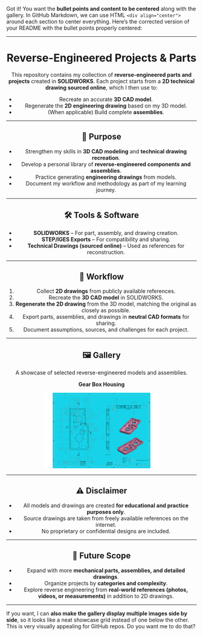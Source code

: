 Got it! You want the **bullet points and content to be centered** along with the gallery. In GitHub Markdown, we can use HTML `<div align="center">` around each section to center everything. Here’s the corrected version of your README with the bullet points properly centered:

---

<div align="center">

# Reverse-Engineered Projects & Parts

This repository contains my collection of **reverse-engineered parts and projects** created in **SOLIDWORKS**.
Each project starts from a **2D technical drawing sourced online**, which I then use to:

<ul>
<li>Recreate an accurate <b>3D CAD model</b>.</li>
<li>Regenerate the <b>2D engineering drawing</b> based on my 3D model.</li>
<li>(When applicable) Build complete <b>assemblies</b>.</li>
</ul>

---

## 📌 Purpose

<ul>
<li>Strengthen my skills in <b>3D CAD modeling</b> and <b>technical drawing recreation</b>.</li>
<li>Develop a personal library of <b>reverse-engineered components and assemblies</b>.</li>
<li>Practice generating <b>engineering drawings</b> from models.</li>
<li>Document my workflow and methodology as part of my learning journey.</li>
</ul>

---

## 🛠️ Tools & Software

<ul>
<li><b>SOLIDWORKS</b> – For part, assembly, and drawing creation.</li>
<li><b>STEP/IGES Exports</b> – For compatibility and sharing.</li>
<li><b>Technical Drawings (sourced online)</b> – Used as references for reconstruction.</li>
</ul>

---

## 📖 Workflow

<ol>
<li>Collect <b>2D drawings</b> from publicly available references.</li>
<li>Recreate the <b>3D CAD model</b> in SOLIDWORKS.</li>
<li><b>Regenerate the 2D drawing</b> from the 3D model, matching the original as closely as possible.</li>
<li>Export parts, assemblies, and drawings in <b>neutral CAD formats</b> for sharing.</li>
<li>Document assumptions, sources, and challenges for each project.</li>
</ol>

---

## 🖼️ Gallery

A showcase of selected reverse-engineered models and assemblies.

**Gear Box Housing**

<img src="Gearbox Housing Cover Plate/Gearbox Housing Cover Plate.JPG" alt="Gearbox Housing Cover Plate" width="300"/>

---

## ⚠️ Disclaimer

<ul>
<li>All models and drawings are created <b>for educational and practice purposes only</b>.</li>
<li>Source drawings are taken from freely available references on the internet.</li>
<li>No proprietary or confidential designs are included.</li>
</ul>

---

## 🚀 Future Scope

<ul>
<li>Expand with more <b>mechanical parts, assemblies, and detailed drawings</b>.</li>
<li>Organize projects by <b>categories and complexity</b>.</li>
<li>Explore reverse engineering from <b>real-world references (photos, videos, or measurements)</b> in addition to 2D drawings.</li>
</ul>

</div>  

---

If you want, I can **also make the gallery display multiple images side by side**, so it looks like a neat showcase grid instead of one below the other. This is very visually appealing for GitHub repos. Do you want me to do that?
